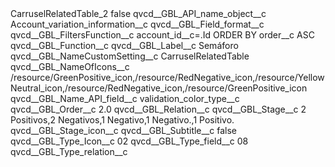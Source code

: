<?xml version="1.0" encoding="UTF-8"?>
<CustomMetadata xmlns="http://soap.sforce.com/2006/04/metadata" xmlns:xsi="http://www.w3.org/2001/XMLSchema-instance" xmlns:xsd="http://www.w3.org/2001/XMLSchema">
    <label>CarruselRelatedTable_2</label>
    <protected>false</protected>
    <values>
        <field>qvcd__GBL_API_name_object__c</field>
        <value xsi:type="xsd:string">Account_variation_information__c</value>
    </values>
    <values>
        <field>qvcd__GBL_Field_format__c</field>
        <value xsi:nil="true"/>
    </values>
    <values>
        <field>qvcd__GBL_FiltersFunction__c</field>
        <value xsi:type="xsd:string">account_id__c=.Id ORDER BY order__c ASC</value>
    </values>
    <values>
        <field>qvcd__GBL_Function__c</field>
        <value xsi:nil="true"/>
    </values>
    <values>
        <field>qvcd__GBL_Label__c</field>
        <value xsi:type="xsd:string">Semáforo</value>
    </values>
    <values>
        <field>qvcd__GBL_NameCustomSetting__c</field>
        <value xsi:type="xsd:string">CarruselRelatedTable</value>
    </values>
    <values>
        <field>qvcd__GBL_NameOfIcons__c</field>
        <value xsi:type="xsd:string">/resource/GreenPositive_icon,/resource/RedNegative_icon,/resource/YellowNeutral_icon,/resource/RedNegative_icon,/resource/GreenPositive_icon</value>
    </values>
    <values>
        <field>qvcd__GBL_Name_API_field__c</field>
        <value xsi:type="xsd:string">validation_color_type__c</value>
    </values>
    <values>
        <field>qvcd__GBL_Order__c</field>
        <value xsi:type="xsd:double">2.0</value>
    </values>
    <values>
        <field>qvcd__GBL_Relation__c</field>
        <value xsi:nil="true"/>
    </values>
    <values>
        <field>qvcd__GBL_Stage__c</field>
        <value xsi:type="xsd:string">2 Positivos,2 Negativos,1 Negativo,1 Negativo.,1 Positivo.</value>
    </values>
    <values>
        <field>qvcd__GBL_Stage_icon__c</field>
        <value xsi:nil="true"/>
    </values>
    <values>
        <field>qvcd__GBL_Subtitle__c</field>
        <value xsi:type="xsd:boolean">false</value>
    </values>
    <values>
        <field>qvcd__GBL_Type_Icon__c</field>
        <value xsi:type="xsd:string">02</value>
    </values>
    <values>
        <field>qvcd__GBL_Type_field__c</field>
        <value xsi:type="xsd:string">08</value>
    </values>
    <values>
        <field>qvcd__GBL_Type_relation__c</field>
        <value xsi:nil="true"/>
    </values>
</CustomMetadata>
